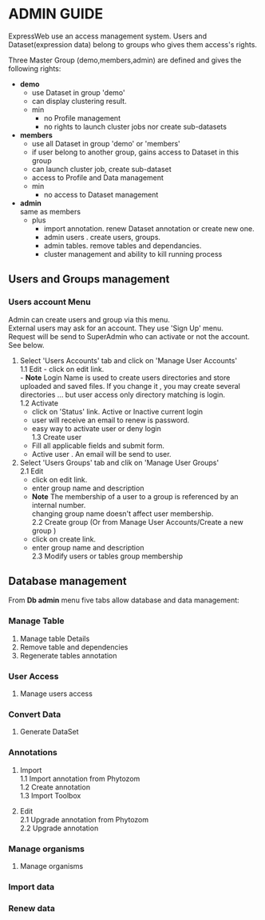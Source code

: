 # ADMIN GUIDE

ExpressWeb use an access management system.
Users and Dataset(expression data) belong to groups who gives them access's rights.

Three Master Group (demo,members,admin) are defined and gives the following rights:
- **demo**  
  * use Dataset in group 'demo'  
  * can display clustering result.  
  * min
    * no Profile management  
    * no rights to launch cluster jobs nor create sub-datasets  
- **members**  
  * use all Dataset in group 'demo' or 'members'  
  * if user belong to another group, gains access to Dataset in this group  
  * can launch cluster job, create sub-dataset  
  * access to Profile and Data management  
  * min
     * no access to Dataset management
- **admin**  
  same as members  
  * plus  
      * import annotation. renew Dataset annotation or create new one.  
      * admin users . create users, groups.  
      * admin tables. remove tables and dependancies.  
      * cluster management and ability to kill running process  
    

## Users and Groups management

### Users account Menu  
Admin can create users and group via this menu.  
External users may ask for an account. They use 'Sign Up' menu.  
Request will be send to SuperAdmin who can activate or not the account. See below.  

1. Select 'Users Accounts' tab and click on 'Manage User Accounts'  
  1.1 Edit 
       - click on edit link.  
       - **Note** Login Name is used to create users directories and store uploaded and saved files. 
       If you change it , you may create several directories ... but user access only directory matching is login.  
  1.2 Activate  
      -  click on 'Status' link. Active or Inactive current login  
      -  user will receive an email to renew is password.  
      -  easy way to activate user or deny login  
  1.3  Create user  
      -  Fill all applicable fields and submit form.  
      -  Active user . An email will be send to user.  
2.  Select 'Users Groups' tab and clik on 'Manage User Groups'  
  2.1  Edit  
    -  click on edit link.  
    -  enter group name and description
    -  **Note**  The membership of a user to a group is referenced by an internal number.  
       changing group name doesn't affect user membership.   
  2.2  Create group  (Or from Manage User Accounts/Create a new group )  
    -  click on create link.  
    -  enter group name and description  
  2.3  Modify users or tables group membership  
    
## Database management

From **Db admin** menu five tabs allow database and data management:  

### Manage Table

1.  Manage table Details  
2.  Remove table and dependencies  
3.  Regenerate tables annotation  


### User Access

1.  Manage users access  

### Convert Data

1.  Generate DataSet  

### Annotations

1.  Import  
  1.1  Import annotation from Phytozom  
  1.2  Create annotation  
  1.3  Import Toolbox

2.  Edit  
  2.1  Upgrade annotation from Phytozom  
  2.2  Upgrade annotation  

### Manage organisms

1.  Manage organisms  

### Import data

### Renew data

 
